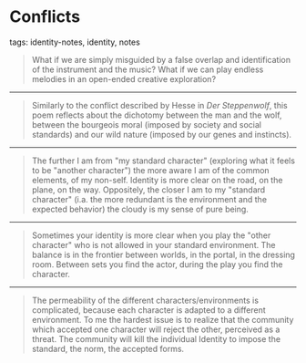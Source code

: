 # Conflicts 

tags: identity-notes, identity, notes


 > What if we are simply misguided by a false overlap and identification of the instrument and the music? What if we can play endless melodies in an open-ended creative exploration?

---

 > Similarly to the conflict described by Hesse in *Der Steppenwolf*, this poem reflects about the dichotomy between the man and the wolf, between the bourgeois moral (imposed by society and social standards) and our wild nature (imposed by our genes and instincts).

 ---

 > The further I am from "my standard character" (exploring what it feels to be "another character") the more aware I am of the common elements, of my non-self. Identity is more clear on the road, on the plane, on the way. Oppositely, the closer I am to my "standard character" (i.a. the more redundant is the environment and the expected behavior) the cloudy is my sense of pure being.

 ---

 > Sometimes your identity is more clear when you play the "other character" who is not allowed in your standard environment. The balance is in the frontier between worlds, in the portal, in the dressing room. Between sets you find the actor, during the play you find the character.

 ---

 > The permeability of the different characters/environments is complicated, because each character is adapted to a different environment. To me the hardest issue is to realize that the community which accepted one character will reject the other, perceived as a threat. The community will kill the individual Identity to impose the standard, the norm, the accepted forms.
